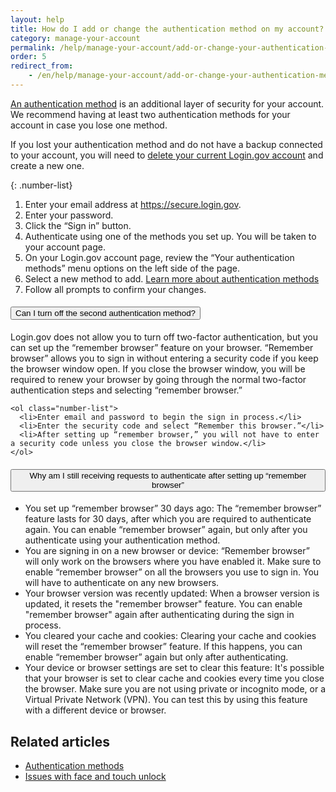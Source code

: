 ```yaml
---
layout: help
title: How do I add or change the authentication method on my account?
category: manage-your-account
permalink: /help/manage-your-account/add-or-change-your-authentication-method/
order: 5
redirect_from:
    - /en/help/manage-your-account/add-or-change-your-authentication-method/
---
```


[An authentication method](/help/get-started/authentication-methods/) is an additional layer of security for your account. We recommend having at least two authentication methods for your account in case you lose one method.

If you lost your authentication method and do not have a backup connected to your account, you will need to [delete your current Login.gov account](/help/manage-your-account/delete-your-account/) and create a new one.

{: .number-list}
1. Enter your email address at <https://secure.login.gov>.
2. Enter your password.
3. Click the “Sign in” button.
4. Authenticate using one of the methods you set up. You will be taken to your account page.
5. On your Login.gov account page, review the “Your authentication methods” menu options on the left side of the page.
6. Select a new method to add. [Learn more about authentication methods](/help/get-started/authentication-methods/)
7. Follow all prompts to confirm your changes.

<div class="usa-accordion usa-accordion--bordered margin-y-4">
  <h4 class="usa-accordion__heading">
    <button
      type="button"
      class="usa-accordion__button"
      aria-expanded="true"
      aria-controls="b-a1"
    >
      Can I turn off the second authentication method?
    </button>
  </h4>
  <div id="b-a3" class="usa-accordion__content usa-prose">
    <p>Login.gov does not allow you to turn off two-factor authentication, but you can set up the “remember browser” feature on your browser. “Remember browser” allows you to sign in without entering a security code if you keep the browser window open. If you close the browser window, you will be required to renew your browser by going through the normal two-factor authentication steps and selecting “remember browser.”</p>

    <ol class="number-list">
      <li>Enter email and password to begin the sign in process.</li>
      <li>Enter the security code and select “Remember this browser.”</li>
      <li>After setting up “remember browser,” you will not have to enter a security code unless you close the browser window.</li>
    </ol>
  </div>
</div>

<div class="usa-accordion usa-accordion--bordered margin-y-4">
  <h4 class="usa-accordion__heading">
    <button
      type="button"
      class="usa-accordion__button"
      aria-expanded="true"
      aria-controls="b-a2"
    >
      Why am I still receiving requests to authenticate after setting up “remember browser”
    </button>
  </h4>
  <div id="b-a2" class="usa-accordion__content usa-prose">
    <ul>
      <li>You set up “remember browser” 30 days ago: The “remember browser” feature lasts for 30 days, after which you are required to authenticate again. You can enable “remember browser” again, but only after you authenticate using your authentication method.</li>
      <li>You are signing in on a new browser or device:  “Remember browser” will only work on the browsers where you have enabled it. Make sure to enable “remember browser” on all the browsers you use to sign in. You will have to authenticate on any new browsers.</li>
      <li>Your browser version was recently updated: When a browser version is updated, it resets the "remember browser" feature. You can enable "remember browser" again after authenticating during the sign in process.</li>
      <li>You cleared your cache and cookies: Clearing your cache and cookies will reset the “remember browser” feature. If this happens, you can enable “remember browser” again but only after authenticating.</li>
      <li>Your device or browser settings are set to clear this feature: It's possible that your browser is set to clear cache and cookies every time you close the browser. Make sure you are not using private or incognito mode, or a Virtual Private Network (VPN). You can test this by using this feature with a different device or browser.</li>
    </ul>
  </div>
</div>

## Related articles
* [Authentication methods](/help/get-started/authentication-methods/)
* [Issues with face and touch unlock](#)
